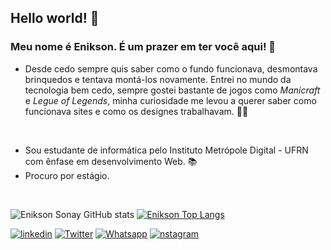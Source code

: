 ## Hello world! 👋

### Meu nome é **Enikson**. É um prazer em ter você aqui! 🐸

- Desde cedo sempre quis saber como o fundo funcionava, desmontava brinquedos e tentava montá-los novamente. Entrei no mundo da tecnologia bem cedo, sempre gostei bastante de jogos como *Manicraft* e *Legue of Legends*, minha curiosidade me levou a querer saber como funcionava sites e como os designes trabalhavam. 👨‍💻
<br>

- Sou estudante de informática pelo Instituto Metrópole Digital - UFRN com ênfase em desenvolvimento Web. 📚
- Procuro por estágio.
<br>

![Enikson Sonay GitHub stats](https://github-readme-stats.vercel.app/api?username=Noskine&show_icons=true&theme=gotham)
[![Enikson Top Langs](https://github-readme-stats.vercel.app/api/top-langs/?username=Noskine&layout=compact&theme=gotham)](https://github.com/Noskine/github-readme-stats)


[![linkedin](https://img.shields.io/badge/LinkedIn-0077B5?style=for-the-badge&logo=linkedin&logoColor=white)]()
[![Twitter](https://img.shields.io/badge/Twitter-1DA1F2?style=for-the-badge&logo=twitter&logoColor=white)]()
[![Whatsapp](https://img.shields.io/badge/WhatsApp-25D366?style=for-the-badge&logo=whatsapp&logoColor=white)]()
[![nstagram](https://img.shields.io/badge/WhatsApp-25D366?style=for-the-badge&logo=whatsapp&logoColor=white)]() 
